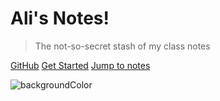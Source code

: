 # Ali's Notes!

> The not-so-secret stash of my class notes


[GitHub](https://github.com/xetera/notes/)
[Get Started](#Welcome-to-my-lair)
[Jump to notes](american_gov/)

![backgroundColor](#283339)
